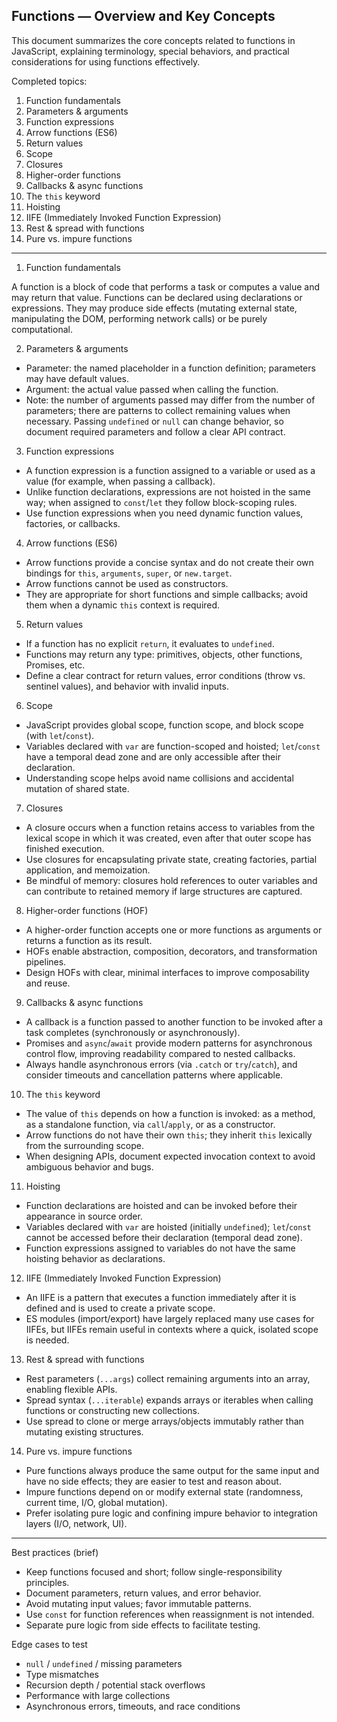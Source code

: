 <!-- Key thing about Function -->

## Functions — Overview and Key Concepts

This document summarizes the core concepts related to functions in JavaScript, explaining terminology, special behaviors, and practical considerations for using functions effectively.

Completed topics:
1) Function fundamentals
2) Parameters & arguments
3) Function expressions
4) Arrow functions (ES6)
5) Return values
6) Scope
7) Closures
8) Higher-order functions
9) Callbacks & async functions
10) The `this` keyword
11) Hoisting
12) IIFE (Immediately Invoked Function Expression)
13) Rest & spread with functions
14) Pure vs. impure functions

---

1) Function fundamentals

A function is a block of code that performs a task or computes a value and may return that value. Functions can be declared using declarations or expressions. They may produce side effects (mutating external state, manipulating the DOM, performing network calls) or be purely computational.

2) Parameters & arguments

- Parameter: the named placeholder in a function definition; parameters may have default values.
- Argument: the actual value passed when calling the function.
- Note: the number of arguments passed may differ from the number of parameters; there are patterns to collect remaining values when necessary. Passing `undefined` or `null` can change behavior, so document required parameters and follow a clear API contract.

3) Function expressions

- A function expression is a function assigned to a variable or used as a value (for example, when passing a callback).
- Unlike function declarations, expressions are not hoisted in the same way; when assigned to `const`/`let` they follow block-scoping rules.
- Use function expressions when you need dynamic function values, factories, or callbacks.

4) Arrow functions (ES6)

- Arrow functions provide a concise syntax and do not create their own bindings for `this`, `arguments`, `super`, or `new.target`.
- Arrow functions cannot be used as constructors.
- They are appropriate for short functions and simple callbacks; avoid them when a dynamic `this` context is required.

5) Return values

- If a function has no explicit `return`, it evaluates to `undefined`.
- Functions may return any type: primitives, objects, other functions, Promises, etc.
- Define a clear contract for return values, error conditions (throw vs. sentinel values), and behavior with invalid inputs.

6) Scope

- JavaScript provides global scope, function scope, and block scope (with `let`/`const`).
- Variables declared with `var` are function-scoped and hoisted; `let`/`const` have a temporal dead zone and are only accessible after their declaration.
- Understanding scope helps avoid name collisions and accidental mutation of shared state.

7) Closures

- A closure occurs when a function retains access to variables from the lexical scope in which it was created, even after that outer scope has finished execution.
- Use closures for encapsulating private state, creating factories, partial application, and memoization.
- Be mindful of memory: closures hold references to outer variables and can contribute to retained memory if large structures are captured.

8) Higher-order functions (HOF)

- A higher-order function accepts one or more functions as arguments or returns a function as its result.
- HOFs enable abstraction, composition, decorators, and transformation pipelines.
- Design HOFs with clear, minimal interfaces to improve composability and reuse.

9) Callbacks & async functions

- A callback is a function passed to another function to be invoked after a task completes (synchronously or asynchronously).
- Promises and `async`/`await` provide modern patterns for asynchronous control flow, improving readability compared to nested callbacks.
- Always handle asynchronous errors (via `.catch` or `try`/`catch`), and consider timeouts and cancellation patterns where applicable.

10) The `this` keyword

- The value of `this` depends on how a function is invoked: as a method, as a standalone function, via `call`/`apply`, or as a constructor.
- Arrow functions do not have their own `this`; they inherit `this` lexically from the surrounding scope.
- When designing APIs, document expected invocation context to avoid ambiguous behavior and bugs.

11) Hoisting

- Function declarations are hoisted and can be invoked before their appearance in source order.
- Variables declared with `var` are hoisted (initially `undefined`); `let`/`const` cannot be accessed before their declaration (temporal dead zone).
- Function expressions assigned to variables do not have the same hoisting behavior as declarations.

12) IIFE (Immediately Invoked Function Expression)

- An IIFE is a pattern that executes a function immediately after it is defined and is used to create a private scope.
- ES modules (import/export) have largely replaced many use cases for IIFEs, but IIFEs remain useful in contexts where a quick, isolated scope is needed.

13) Rest & spread with functions

- Rest parameters (`...args`) collect remaining arguments into an array, enabling flexible APIs.
- Spread syntax (`...iterable`) expands arrays or iterables when calling functions or constructing new collections.
- Use spread to clone or merge arrays/objects immutably rather than mutating existing structures.

14) Pure vs. impure functions

- Pure functions always produce the same output for the same input and have no side effects; they are easier to test and reason about.
- Impure functions depend on or modify external state (randomness, current time, I/O, global mutation).
- Prefer isolating pure logic and confining impure behavior to integration layers (I/O, network, UI).

---

Best practices (brief)

- Keep functions focused and short; follow single-responsibility principles.
- Document parameters, return values, and error behavior.
- Avoid mutating input values; favor immutable patterns.
- Use `const` for function references when reassignment is not intended.
- Separate pure logic from side effects to facilitate testing.

Edge cases to test

- `null` / `undefined` / missing parameters
- Type mismatches
- Recursion depth / potential stack overflows
- Performance with large collections
- Asynchronous errors, timeouts, and race conditions
